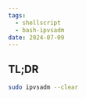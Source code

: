 ```yaml
---
tags:
  - shellscript
  - bash-ipvsadm
date: 2024-07-09
---
```

## TL;DR

```bash
sudo ipvsadm --clear
```